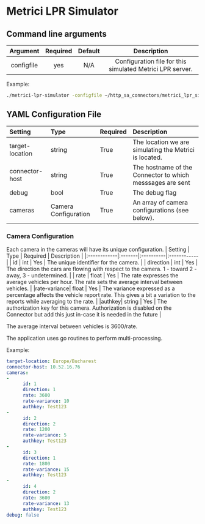 # Metrici LPR Simulator

## Command line arguments
|Argument |  Required  | Default   |  Description  |
|:--:|:--:|:--:|:--:|
| configfile | yes | N/A | Configuration file for this simulated Metrici LPR server. |

Example:
```bash
./metrici-lpr-simulator -configfile ~/http_sa_connectors/metrici_lpr_sim/nc.yaml
```

## YAML Configuration File


| Setting     | Type   | Required  | Description |
|:------------|:-------|:----------|:------------|
| target-location  | string      | True | The location we are simulating the Metrici is located.|
| connector-host| string | True | The hostname of the Connector to which messsages are sent |
| debug | bool | True | The debug flag |
| cameras | Camera Configuration | True | An array of camera configurations (see below).

### Camera Configuration
Each camera in the cameras will have its unique configuration.
| Setting     | Type   | Required  | Description |
|:------------|:-------|:----------|:------------|
| id | int | Yes | The unique identifier for the camera. |
| direction | int | Yes | The direction the cars are flowing with respect to the camera. 1 - toward 2 - away, 3 - undetermined. |
| rate | float | Yes | The rate expresses the average vehicles per hour. The rate sets the average interval between vehicles. |
|rate-variance| float | Yes | The variance expressed as a percentage affects the vehicle report rate. This gives a bit a variation to the reports while averaging to the rate. |
|authkey| string | Yes | The authorization key for this camera. Authorization is disabled on the Connector but add this just in-case it is needed in the future |


The average interval between vehicles is 3600/rate.

The application uses go routines to perform multi-processing.

Example:
```yaml
target-location: Europe/Bucharest
connector-host: 10.52.16.76
cameras:
-
      id: 1
      direction: 1
      rate: 3600
      rate-variance: 10
      authkey: Test123
-
      id: 2
      direction: 2
      rate: 1200
      rate-variance: 5
      authkey: Test123
-
      id: 3
      direction: 1
      rate: 1800
      rate-variance: 15
      authkey: Test123
-
      id: 4
      direction: 2
      rate: 3600
      rate-variance: 13
      authkey: Test123
debug: false
